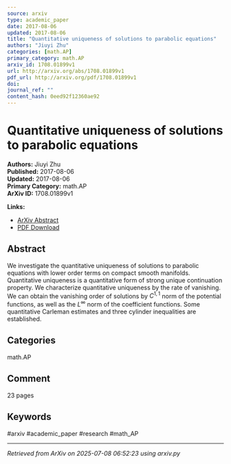 ```yaml
---
source: arxiv
type: academic_paper
date: 2017-08-06
updated: 2017-08-06
title: "Quantitative uniqueness of solutions to parabolic equations"
authors: "Jiuyi Zhu"
categories: [math.AP]
primary_category: math.AP
arxiv_id: 1708.01899v1
url: http://arxiv.org/abs/1708.01899v1
pdf_url: http://arxiv.org/pdf/1708.01899v1
doi: 
journal_ref: ""
content_hash: 0eed92f12360ae92
---
```


# Quantitative uniqueness of solutions to parabolic equations

**Authors:** Jiuyi Zhu  
**Published:** 2017-08-06  
**Updated:** 2017-08-06  
**Primary Category:** math.AP  
**ArXiv ID:** 1708.01899v1  

**Links:**
- [ArXiv Abstract](http://arxiv.org/abs/1708.01899v1)
- [PDF Download](http://arxiv.org/pdf/1708.01899v1)


## Abstract

We investigate the quantitative uniqueness of solutions to parabolic
equations with lower order terms on compact smooth manifolds. Quantitative
uniqueness is a quantitative form of strong unique continuation property. We
characterize quantitative uniqueness by the rate of vanishing. We can obtain
the vanishing order of solutions by $C^{1, 1}$ norm of the potential functions,
as well as the $L^\infty$ norm of the coefficient functions. Some quantitative
Carleman estimates and three cylinder inequalities are established.

## Categories

math.AP



## Comment

23 pages


## Keywords

#arxiv #academic_paper #research #math_AP

---
*Retrieved from ArXiv on 2025-07-08 06:52:23 using arxiv.py*
